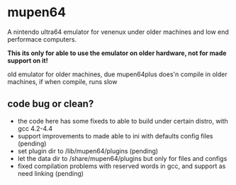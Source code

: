 # mupen64

A nintendo ultra64 emulator for venenux under older machines and low end performace computers.

**This its only for able to use the emulator on older hardware, not for made support on it!**

old emulator for older machines, due mupen64plus does'n compile in older machines, if when compile, runs slow

## code bug or clean?

* the code here has some fixeds to able to build under certain distro, with gcc 4.2-4.4
* support improvements to made able to ini with defaults config files (pending)
* set plugin dir to <PREFIX>/lib/mupen64/plugins (pending)
* let the data dir to  <PREFIX>/share/mupen64/plugins but only for files and configs
* fixed compilation problems with reserved words in gcc, and support as need linking (pending)
